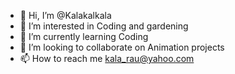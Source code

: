 - 👋 Hi, I’m @Kalakalkala
- 👀 I’m interested in Coding and gardening
- 🌱 I’m currently learning Coding
- 💞️ I’m looking to collaborate on Animation projects
- 📫 How to reach me kala_rau@yahoo.com

<!---
Kalakalkala/Kalakalkala is a ✨ special ✨ repository because its `README.md` (this file) appears on your GitHub profile.
You can click the Preview link to take a look at your changes.
--->
